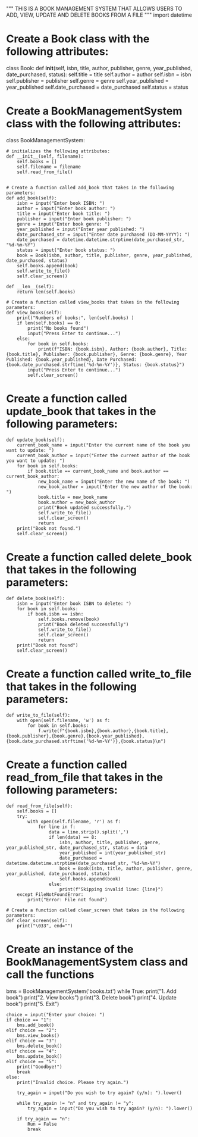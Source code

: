 """
THIS IS A BOOK MANAGEMENT SYSTEM THAT ALLOWS USERS TO ADD, VIEW, UPDATE AND DELETE BOOKS FROM A FILE
"""
import datetime

# Create a Book class with the following attributes:
class Book:
    def __init__(self, isbn, title, author, publisher, genre, year_published, date_purchased, status):
        self.title = title
        self.author = author
        self.isbn = isbn
        self.publisher = publisher
        self.genre = genre
        self.year_published = year_published
        self.date_purchased = date_purchased
        self.status = status

# Create a BookManagementSystem class with the following attributes:
class BookManagementSystem:

    # initializes the following attributes:
    def __init__(self, filename):
        self.books = []
        self.filename = filename
        self.read_from_file()


    # Create a function called add_book that takes in the following parameters:
    def add_book(self):
        isbn = input("Enter book ISBN: ")
        author = input("Enter book author: ")
        title = input("Enter book title: ")
        publisher = input("Enter book publisher: ")
        genre = input("Enter book genre: ")
        year_published = input("Enter year published: ")
        date_purchased_str = input("Enter date purchased (DD-MM-YYYY): ")
        date_purchased = datetime.datetime.strptime(date_purchased_str, "%d-%m-%Y")
        status = input("Enter book status: ")
        book = Book(isbn, author, title, publisher, genre, year_published, date_purchased, status)
        self.books.append(book)
        self.write_to_file()
        self.clear_screen()

    def __len__(self):
        return len(self.books)

    # Create a function called view_books that takes in the following parameters:
    def view_books(self):
        print("Numbers of books:", len(self.books) )
        if len(self.books) == 0:
            print("No books found")
            input("Press Enter to continue...")
        else:
            for book in self.books:
                print(f"ISBN: {book.isbn}, Author: {book.author}, Title: {book.title}, Publisher: {book.publisher}, Genre: {book.genre}, Year Published: {book.year_published}, Date Purchased: {book.date_purchased.strftime('%d-%m-%Y')}, Status: {book.status}")
            input("Press Enter to continue...")
            self.clear_screen()

# Create a function called update_book that takes in the following parameters:
    def update_book(self):
        current_book_name = input("Enter the current name of the book you want to update: ")
        current_book_author = input("Enter the current author of the book you want to update: ")
        for book in self.books:
            if book.title == current_book_name and book.author == current_book_author:
                new_book_name = input("Enter the new name of the book: ")
                new_book_author = input("Enter the new author of the book: ")
                book.title = new_book_name
                book.author = new_book_author
                print("Book updated successfully.")
                self.write_to_file()
                self.clear_screen()
                return
        print("Book not found.")
        self.clear_screen()

# Create a function called delete_book that takes in the following parameters:
    def delete_book(self):
        isbn = input("Enter book ISBN to delete: ")
        for book in self.books:
            if book.isbn == isbn:
                self.books.remove(book)
                print("Book deleted successfully")
                self.write_to_file()
                self.clear_screen()
                return
        print("Book not found")
        self.clear_screen()

# Create a function called write_to_file that takes in the following parameters:
    def write_to_file(self):
        with open(self.filename, 'w') as f:
            for book in self.books:
                f.write(f"{book.isbn},{book.author},{book.title},{book.publisher},{book.genre},{book.year_published},{book.date_purchased.strftime('%d-%m-%Y')},{book.status}\n")

# Create a function called read_from_file that takes in the following parameters:
    def read_from_file(self):
        self.books = []
        try:
            with open(self.filename, 'r') as f:
                for line in f:
                    data = line.strip().split(',')
                    if len(data) == 8:
                        isbn, author, title, publisher, genre, year_published_str, date_purchased_str, status = data
                        year_published = int(year_published_str)
                        date_purchased = datetime.datetime.strptime(date_purchased_str, "%d-%m-%Y")
                        book = Book(isbn, title, author, publisher, genre, year_published, date_purchased, status)
                        self.books.append(book)
                    else:
                        print(f"Skipping invalid line: {line}")
        except FileNotFoundError:
            print("Error: File not found")

    # Create a function called clear_screen that takes in the following parameters:
    def clear_screen(self):
        print("\033", end="")


# Create an instance of the BookManagementSystem class and call the functions
bms = BookManagementSystem('books.txt')
while True:
    print("1. Add book")
    print("2. View books")
    print("3. Delete book")
    print("4. Update book")
    print("5. Exit")

    choice = input("Enter your choice: ")
    if choice == "1":
        bms.add_book()
    elif choice == "2":
        bms.view_books()
    elif choice == "3":
        bms.delete_book()
    elif choice == "4":
        bms.update_book()
    elif choice == "5":
        print("Goodbye!")
        break
    else:
        print("Invalid choice. Please try again.")

        try_again = input("Do you wish to try again? (y/n): ").lower()

        while try_again != "n" and try_again != "y":
            try_again = input("Do you wish to try again? (y/n): ").lower()

        if try_again == "n":
            Run = False
            break
            
